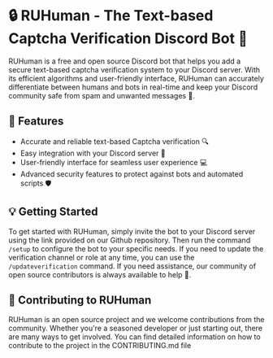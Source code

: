 # 🔒 RUHuman - The Text-based Captcha Verification Discord Bot 🤖

RUHuman is a free and open source Discord bot that helps you add a secure text-based captcha verification system to your Discord server. With its efficient algorithms and user-friendly interface, RUHuman can accurately differentiate between humans and bots in real-time and keep your Discord community safe from spam and unwanted messages 🚫.

## 🚀 Features

- Accurate and reliable text-based Captcha verification 🔍
- Easy integration with your Discord server 🔌
- User-friendly interface for seamless user experience 💻
- Advanced security features to protect against bots and automated scripts 🛡️

## 💡 Getting Started

To get started with RUHuman, simply invite the bot to your Discord server using the link provided on our Github repository. Then run the command `/setup` to configure the bot to your specific needs. If you need to update the verification channel or role at any time, you can use the `/updateverification` command. If you need assistance, our community of open source contributors is always available to help 🤝.

## 🤝 Contributing to RUHuman

RUHuman is an open source project and we welcome contributions from the community. Whether you're a seasoned developer or just starting out, there are many ways to get involved. You can find detailed information on how to contribute to the project in the CONTRIBUTING.md file

